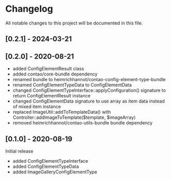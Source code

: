 # Changelog
All notable changes to this project will be documented in this file.

## [0.2.1] - 2024-03-21


## [0.2.0] - 2020-08-21
- added ConfigElementResult class
- added contao/core-bundle dependency
- renamed bundle to heimrichhannot/contao-config-element-type-bundle
- renamed  ConfigElementTypeData to ConfigElementData
- changed ConfigElementTypeInterface::applyConfiguration() signature to return ConfigElementResult instance
- changed ConfigElementData signature to use array as item data instead of mixed item instance
- replaced ImageUtil::addToTemplateData() with Controller::addImageToTemplate($template, $imageArray)
- removed heimrichhannot/contao-utils-bundle bundle dependency


## [0.1.0] - 2020-08-19
Initial release

- added ConfigElementTypeInterface
- added ConfigElementTypeData
- added ImageGalleryConfigElementType
